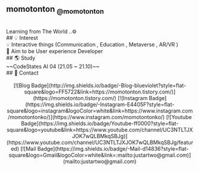 ## momotonton <sub> @momotonton</sub>
<br>
Learning from The World ..⚙
<br>  
## 💡  Interest
<br>
💡 Interactive things (Communication , Education , Metaverse , AR/VR )<br>
🐣 Aim to be User experience Developer
<br>  
## 🌎  Study
<br>
~~CodeStates AI 04 (21.05 ~ 21.10)~~
<br>
## 🌈 Contact
<div align=center>
<br>
[![Blog Badge](http://img.shields.io/badge/-Blog-blueviolet?style=flat-square&logo=FF5722&link=https://momotonton.tistory.com/)](https://momotonton.tistory.com/)
[![Instagram Badge](https://img.shields.io/badge/-Instagram-E4405F?style=flat-square&logo=instagram&logoColor=white&link=https://www.instagram.com/momotontonko/)](https://www.instagram.com/momotontonko/) 
[![Youtube Badge](https://img.shields.io/badge/Youtube-ff0000?style=flat-square&logo=youtube&link=https://www.youtube.com/channel/UC3NTLTJXJOK7wQLBMkqSBJg)](https://www.youtube.com/channel/UC3NTLTJXJOK7wQLBMkqSBJg/featured) 
[![Mail Badge](https://img.shields.io/badge/-Mail-d14836?style=flat-square&logo=Gmail&logoColor=white&link=:mailto:justartwo@gmail.com)](mailto:justartwo@gmail.com)

</div>
